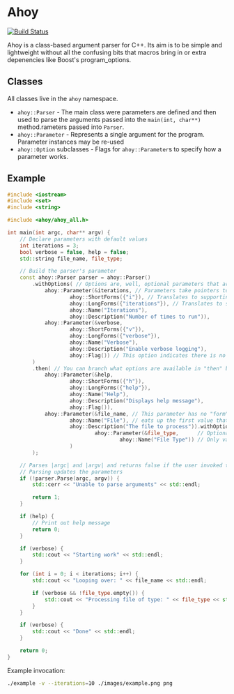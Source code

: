 # Ahoy

[![Build Status](https://travis-ci.com/quittle/ahoy.svg?branch=master)](https://travis-ci.com/quittle/ahoy)

Ahoy is a class-based argument parser for C++.  Its aim is to be simple and lightweight without all
the confusing bits that macros bring in or extra depenencies like Boost's program_options.

## Classes

All classes live in the `ahoy` namespace.

* `ahoy::Parser` - The main class were parameters are defined and then used to parse the arguments
                   passed into the `main(int, char**)` method.rameters passed into `Parser`.
* `ahoy::Parameter` - Represents a single argument for the program. Parameter instances may be
                      re-used
* `ahoy::Option` subclasses - Flags for `ahoy::Parameter`s to specify how a parameter works.

## Example
``` cpp
#include <iostream>
#include <set>
#include <string>

#include <ahoy/ahoy_all.h>

int main(int argc, char** argv) {
    // Declare parameters with default values
    int iterations = 3;
    bool verbose = false, help = false;
    std::string file_name, file_type;

    // Build the parser's parameter
    const ahoy::Parser parser = ahoy::Parser()
        .withOptions( // Options are, well, optional parameters that are not required
            ahoy::Parameter(&iterations, // Parameters take pointers to the variables to store arguments in
                    ahoy::ShortForms({"i"}), // Translates to supporting "-i=3"
                    ahoy::LongForms({"iterations"}), // Translates to supporting "--iterations 3"
                    ahoy::Name("Iterations"),
                    ahoy::Description("Number of times to run")),
            ahoy::Parameter(&verbose,
                    ahoy::ShortForms({"v"}),
                    ahoy::LongForms({"verbose"}),
                    ahoy::Name("Verbose"),
                    ahoy::Description("Enable verbose logging"),
                    ahoy::Flag()) // This option indicates there is no "value" but sets its pointer to true if found
        )
        .then( // You can branch what options are available in "then" blocks
            ahoy::Parameter(&help,
                    ahoy::ShortForms({"h"}),
                    ahoy::LongForms({"help"}),
                    ahoy::Name("Help"),
                    ahoy::Description("Displays help message"),
                    ahoy::Flag()),
            ahoy::Parameter(&file_name, // This parameter has no "form" so it is a positional arg that
                    ahoy::Name("File"), // eats up the first value that doesn't match any "form"
                    ahoy::Description("The file to process")).withOptions(
                            ahoy::Parameter(&file_type,      // Optional follow-up parameter indicating the file type.
                                    ahoy::Name("File Type")) // Only valid immediately following the file name
                    )
        );

    // Parses |argc| and |argv| and returns false if the user invoked the program incorrectly.
    // Parsing updates the parameters
    if (!parser.Parse(argc, argv)) {
        std::cerr << "Unable to parse arguments" << std::endl;

        return 1;
    }

    if (help) {
        // Print out help message
        return 0;
    }

    if (verbose) {
        std::cout << "Starting work" << std::endl;
    }

    for (int i = 0; i < iterations; i++) {
        std::cout << "Looping over: " << file_name << std::endl;

        if (verbose && !file_type.empty()) {
            std::cout << "Processing file of type: " << file_type << std::endl;
        }
    }

    if (verbose) {
        std::cout << "Done" << std::endl;
    }

    return 0;
}
```

Example invocation:

``` bash
./example -v --iterations=10 ./images/example.png png
```